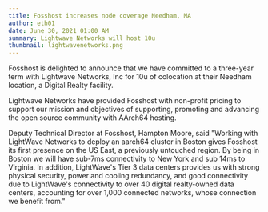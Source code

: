 ```yaml
---
title: Fosshost increases node coverage Needham, MA
author: eth01
date: June 30, 2021 01:00 AM
summary: Lightwave Networks will host 10u 
thumbnail: lightwavenetworks.png
---
```


Fosshost is delighted to announce that we have committed to a three-year term with Lightwave Networks, Inc for 10u of colocation at their Needham location, a Digital Realty facility. 

Lightwave Networks have provided Fosshost with non-profit pricing to support our mission and objectives of supporting, promoting and advancing the open source community with AArch64 hosting.

Deputy Technical Director at Fosshost, Hampton Moore, said "Working with LightWave Networks to deploy an aarch64 cluster in Boston gives Fosshost its first presence on the US East, a previously untouched region. By being in Boston we will have sub-7ms connectivity to New York and sub 14ms to Virginia. In addition, LightWave's Tier 3 data centers provides us with strong physical security, power and cooling redundancy, and good connectivity due to LightWave's connectivity to over 40 digital realty-owned data centers, accounting for over 1,000 connected networks, whose connection we benefit from."
